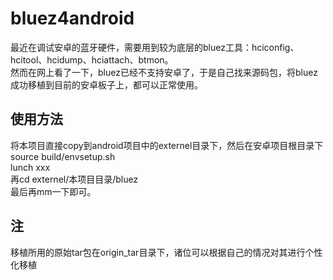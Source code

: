 # bluez4android
最近在调试安卓的蓝牙硬件，需要用到较为底层的bluez工具：hciconfig、hcitool、hcidump、hciattach、btmon。<br>
然而在网上看了一下，bluez已经不支持安卓了，于是自己找来源码包，将bluez成功移植到目前的安卓板子上，都可以正常使用。
## 使用方法
将本项目直接copy到android项目中的externel目录下，然后在安卓项目根目录下<br>
source build/envsetup.sh <br>
lunch xxx <br>
再cd externel/本项目目录/bluez <br>
最后再mm一下即可。
## 注
移植所用的原始tar包在origin_tar目录下，诸位可以根据自己的情况对其进行个性化移植
